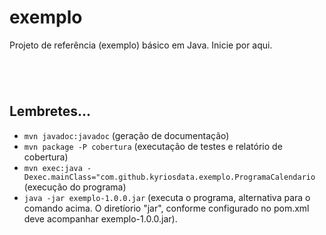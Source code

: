 # exemplo
Projeto de referência (exemplo) básico em Java. Inicie por aqui.
<section>
  <pre><code data-trim>
<script type="text/javascript" src="https://asciinema.org/a/31qulp0472a9sbvawjnt6paua" id="asciicast-14" async></script>
  </code></pre>
</section>

## Lembretes...
- `mvn javadoc:javadoc` (geração de documentação)
- `mvn package -P cobertura` (executação de testes e relatório de cobertura)
- `mvn exec:java -Dexec.mainClass="com.github.kyriosdata.exemplo.ProgramaCalendario` (execução do programa)
- `java -jar exemplo-1.0.0.jar` (executa o programa, alternativa para o comando acima. O diretíorio "jar", conforme configurado no pom.xml deve acompanhar exemplo-1.0.0.jar).
